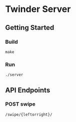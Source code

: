 # Twinder Server

## Getting Started

### Build
```
make
```

### Run
```
./server
```

## API Endpoints

### POST swipe
```
/swipe/{leftorright}/
```
